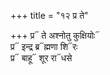 +++
title = "१२ प्र ते"

+++
प्र᳓ ते अश्नोतु कुक्षियोः᳓  
प्र᳓ इन्द्र ब्र᳓ह्मणा शि᳓रः  
प्र᳓ बाहू᳓ शूर रा᳓धसे